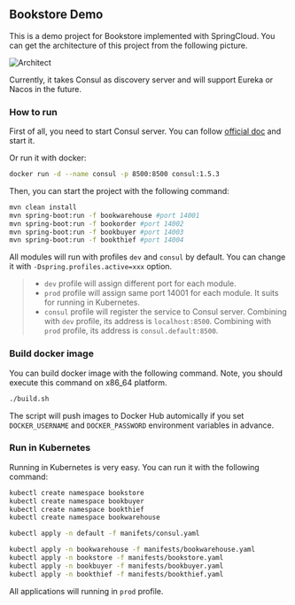 ## Bookstore Demo

This is a demo project for Bookstore implemented with SpringCloud. You can get the architecture of this project from the following picture.

![Architect](https://github.com/addozhang/bookstore-demo/assets/2224492/090e8e0a-d582-4974-9f03-42f0e21e8994)

Currently, it takes Consul as discovery server and will support Eureka or Nacos in the future.

### How to run

First of all, you need to start Consul server. You can follow [official doc](https://www.consul.io/downloads.html) and start it.

Or run it with docker:

```bash
docker run -d --name consul -p 8500:8500 consul:1.5.3
```

Then, you can start the project with the following command:

```bash
mvn clean install
mvn spring-boot:run -f bookwarehouse #port 14001
mvn spring-boot:run -f bookorder #port 14002
mvn spring-boot:run -f bookbuyer #port 14003
mvn spring-boot:run -f bookthief #port 14004
```

All modules will run with profiles `dev` and `consul` by default. You can change it with `-Dspring.profiles.active=xxx` option.

> - `dev` profile will assign different port for each module.
> - `prod` profile will assign same port 14001 for each module. It suits for running in Kubernetes.
> - `consul` profile will register the service to Consul server. Combining with `dev` profile, its address is `localhost:8500`. Combining with `prod` profile, its address is `consul.default:8500`.

### Build docker image

You can build docker image with the following command. Note, you should execute this command on x86_64 platform.

```bash
./build.sh
```

The script will push images to Docker Hub automically if you set `DOCKER_USERNAME` and `DOCKER_PASSWORD` environment variables in advance.

### Run in Kubernetes

Running in Kubernetes is very easy. You can run it with the following command: 

```bash
kubectl create namespace bookstore
kubectl create namespace bookbuyer
kubectl create namespace bookthief
kubectl create namespace bookwarehouse

kubectl apply -n default -f manifets/consul.yaml

kubectl apply -n bookwarehouse -f manifests/bookwarehouse.yaml
kubectl apply -n bookstore -f manifests/bookstore.yaml
kubectl apply -n bookbuyer -f manifests/bookbuyer.yaml
kubectl apply -n bookthief -f manifests/bookthief.yaml
```

All applications will running in `prod` profile.